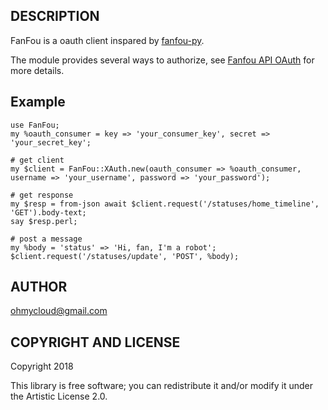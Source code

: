 ## DESCRIPTION

FanFou is a oauth client inspared by [fanfou-py](https://docs.setq.me/oh-my-robot/fanfou-api.html).  

The module provides several ways to authorize,  see [Fanfou API OAuth](https://github.com/FanfouAPI/FanFouAPIDoc/wiki/Oauth) for more details.

## Example

```perl6
use FanFou;
my %oauth_consumer = key => 'your_consumer_key', secret => 'your_secret_key';

# get client
my $client = FanFou::XAuth.new(oauth_consumer => %oauth_consumer, username => 'your_username', password => 'your_password');

# get response
my $resp = from-json await $client.request('/statuses/home_timeline', 'GET').body-text;
say $resp.perl;

# post a message
my %body = 'status' => 'Hi, fan, I'm a robot';
$client.request('/statuses/update', 'POST', %body);
```

## AUTHOR

ohmycloud@gmail.com

## COPYRIGHT AND LICENSE

Copyright 2018

This library is free software; you can redistribute it and/or modify it under the Artistic License 2.0.
